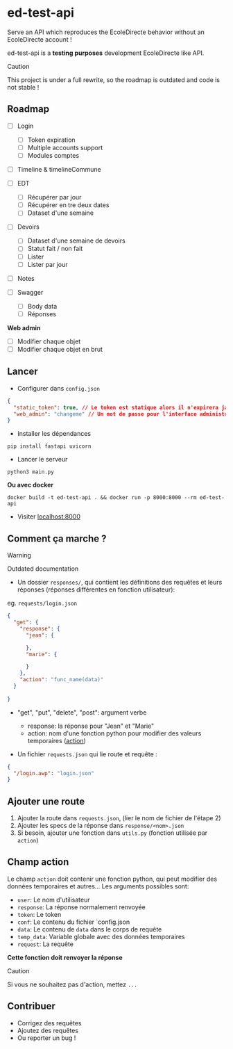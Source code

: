 # ed-test-api
Serve an API which reproduces the EcoleDirecte behavior without an EcoleDirecte account !

ed-test-api is a **testing purposes** development EcoleDirecte like API.

> [!CAUTION]
> This project is under a full rewrite, so the roadmap is outdated and code is not stable !

## Roadmap

- [ ] Login
  - [ ] Token expiration
  - [ ] Multiple accounts support
  - [ ] Modules comptes
- [ ] Timeline & timelineCommune
- [ ] EDT
  - [ ] Récupérer par jour
  - [ ] Récupérer en tre deux dates
  - [ ] Dataset d'une semaine
- [ ] Devoirs
  - [ ] Dataset d'une semaine de devoirs 
  - [ ] Statut fait / non fait
  - [ ] Lister
  - [ ] Lister par jour
- [ ] Notes

- [ ] Swagger
  - [ ] Body data
  - [ ] Réponses

**Web admin**
- [ ] Modifier chaque objet
- [ ] Modifier chaque objet en brut

## Lancer

- Configurer dans `config.json`
```json
{
  "static_token": true, // Le token est statique alors il n'expirera jamais, sinon il faudra le regénérer toutes les 10 requêtes
  "web_admin": "changeme" // Un mot de passe pour l'interface administrateur
}
```
- Installer les dépendances
```shell
pip install fastapi uvicorn
```
- Lancer le serveur
```shell
python3 main.py
```

**Ou avec docker**
```shell
docker build -t ed-test-api . && docker run -p 8000:8000 --rm ed-test-api
```

- Visiter [localhost:8000](http://localhost:8000/docs)

## Comment ça marche ?

> [!WARNING]
> Outdated documentation

- Un dossier `responses/`, qui contient les définitions des requêtes et leurs réponses (réponses différentes en fonction utilisateur):

eg. `requests/login.json`
```json
{
  "get": {
    "response": {
      "jean": {

      },
      "marie": {

      }
    },
    "action": "func_name(data)"
  }
  
}
```

- "get", "put", "delete", "post": argument verbe
  - response: la réponse pour "Jean" et "Marie"
  - action: nom d'une fonction python pour modifier des valeurs temporaires ([action](#champ-action))

- Un fichier `requests.json` qui lie route et requête :
```json
{
  "/login.awp": "login.json"
}
```

## Ajouter une route

1. Ajouter la route dans `requests.json`, (lier le nom de fichier de l'étape 2)
2. Ajouter les specs de la réponse dans `response/<nom>.json`
3. Si besoin, ajouter une fonction dans `utils.py` (fonction utilisée par `action`)

## Champ action

Le champ `action` doit contenir une fonction python, qui peut modifier des données temporaires et autres... Les arguments possibles sont:
- `user`: Le nom d'utilisateur
- `response`: La réponse normalement renvoyée
- `token`: Le token
- `conf`: Le contenu du fichier `config.json
- `data`: Le contenu de `data` dans le corps de requête
- `temp_data`: Variable globale avec des données temporaires
- `request`: La requête

**Cette fonction doit renvoyer la réponse**

> [!CAUTION]
> Si vous ne souhaitez pas d'action, mettez `...`

## Contribuer

- Corrigez des requêtes
- Ajoutez des requêtes
- Ou reporter un bug !
